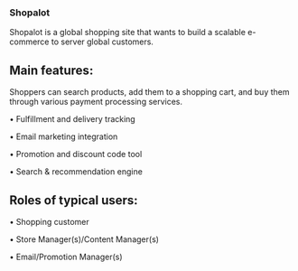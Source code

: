 ### Shopalot

Shopalot is a global shopping site that wants to build a scalable e-commerce to server global customers.


## Main features:

Shoppers can search products, add them to a shopping cart, and buy them through various payment processing services.

• Fulfillment and delivery tracking

• Email marketing integration

• Promotion and discount code tool

• Search & recommendation engine

## Roles of typical users:

• Shopping customer

• Store Manager(s)/Content Manager(s)

• Email/Promotion Manager(s)

